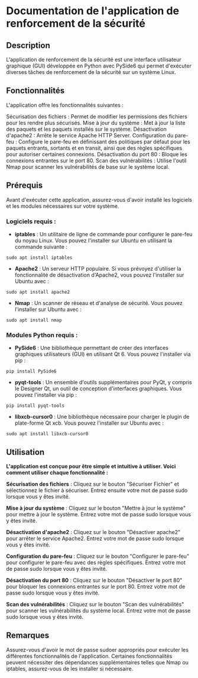 # Documentation de l'application de renforcement de la sécurité
## Description
L'application de renforcement de la sécurité est une interface utilisateur graphique (GUI) développée en Python avec PySide6 qui permet d'exécuter diverses tâches de renforcement de la sécurité sur un système Linux.

## Fonctionnalités
L'application offre les fonctionnalités suivantes :

Sécurisation des fichiers : Permet de modifier les permissions des fichiers pour les rendre plus sécurisés.
Mise à jour du système : Met à jour la liste des paquets et les paquets installés sur le système.
Désactivation d'apache2 : Arrête le service Apache HTTP Server.
Configuration du pare-feu : Configure le pare-feu en définissant des politiques par défaut pour les paquets entrants, sortants et en transit, ainsi que des règles spécifiques pour autoriser certaines connexions.
Désactivation du port 80 : Bloque les connexions entrantes sur le port 80.
Scan des vulnérabilités : Utilise l'outil Nmap pour scanner les vulnérabilités de base sur le système local.
## Prérequis

Avant d'exécuter cette application, assurez-vous d'avoir installé les logiciels et les modules nécessaires sur votre système.

### Logiciels requis :

- **iptables** : Un utilitaire de ligne de commande pour configurer le pare-feu du noyau Linux. Vous pouvez l'installer sur Ubuntu en utilisant la commande suivante :
```
sudo apt install iptables
```

- **Apache2** : Un serveur HTTP populaire. Si vous prévoyez d'utiliser la fonctionnalité de désactivation d'Apache2, vous pouvez l'installer sur Ubuntu avec :
```
sudo apt install apache2
```

- **Nmap** : Un scanner de réseau et d'analyse de sécurité. Vous pouvez l'installer sur Ubuntu avec :
```
sudo apt install nmap
```

### Modules Python requis :

- **PySide6** : Une bibliothèque permettant de créer des interfaces graphiques utilisateurs (GUI) en utilisant Qt 6. Vous pouvez l'installer via pip :
```
pip install PySide6
```


- **pyqt-tools** : Un ensemble d'outils supplémentaires pour PyQt, y compris le Designer Qt, un outil de conception d'interfaces graphiques. Vous pouvez l'installer via pip :
```
pip install pyqt-tools
```
- **libxcb-cursor0** : Une bibliothèque nécessaire pour charger le plugin de plate-forme Qt xcb. Vous pouvez l'installer sur Ubuntu avec :
```
sudo apt install libxcb-cursor0

```
## Utilisation
**L'application est conçue pour être simple et intuitive à utiliser. Voici comment utiliser chaque fonctionnalité :**

**Sécurisation des fichiers** : Cliquez sur le bouton "Sécuriser Fichier" et sélectionnez le fichier à sécuriser. Entrez ensuite votre mot de passe sudo lorsque vous y êtes invité.

**Mise à jour du système** : Cliquez sur le bouton "Mettre à jour le système" pour mettre à jour le système. Entrez votre mot de passe sudo lorsque vous y êtes invité.

**Désactivation d'apache2** : Cliquez sur le bouton "Désactiver apache2" pour arrêter le service Apache2. Entrez votre mot de passe sudo lorsque vous y êtes invité.

**Configuration du pare-feu** : Cliquez sur le bouton "Configurer le pare-feu" pour configurer le pare-feu avec des règles spécifiques. Entrez votre mot de passe sudo lorsque vous y êtes invité.

**Désactivation du port 80** : Cliquez sur le bouton "Désactiver le port 80" pour bloquer les connexions entrantes sur le port 80. Entrez votre mot de passe sudo lorsque vous y êtes invité.

**Scan des vulnérabilités** : Cliquez sur le bouton "Scan des vulnérabilités" pour scanner les vulnérabilités du système local. Entrez votre mot de passe sudo lorsque vous y êtes invité.



## Remarques
Assurez-vous d'avoir le mot de passe sudoer appropriés pour exécuter les différentes fonctionnalités de l'application.
Certaines fonctionnalités peuvent nécessiter des dépendances supplémentaires telles que Nmap ou iptables, assurez-vous de les installer si nécessaire.
``` sudo apt update
```
